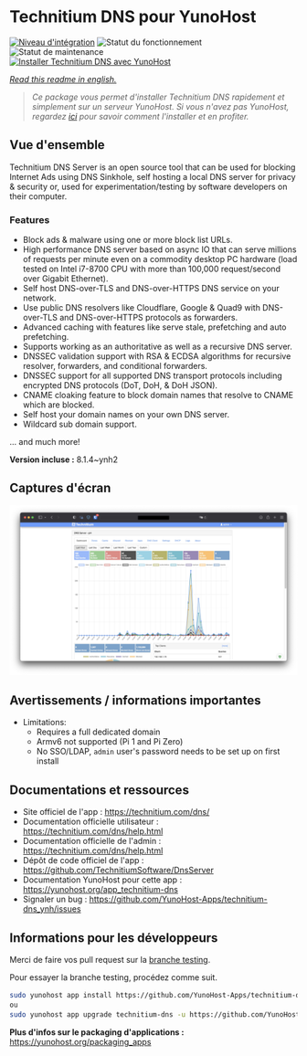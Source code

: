 <!--
N.B.: This README was automatically generated by https://github.com/YunoHost/apps/tree/master/tools/README-generator
It shall NOT be edited by hand.
-->

# Technitium DNS pour YunoHost

[![Niveau d'intégration](https://dash.yunohost.org/integration/technitium-dns.svg)](https://dash.yunohost.org/appci/app/technitium-dns) ![Statut du fonctionnement](https://ci-apps.yunohost.org/ci/badges/technitium-dns.status.svg) ![Statut de maintenance](https://ci-apps.yunohost.org/ci/badges/technitium-dns.maintain.svg)  
[![Installer Technitium DNS avec YunoHost](https://install-app.yunohost.org/install-with-yunohost.svg)](https://install-app.yunohost.org/?app=technitium-dns)

*[Read this readme in english.](./README.md)*

> *Ce package vous permet d'installer Technitium DNS rapidement et simplement sur un serveur YunoHost.
Si vous n'avez pas YunoHost, regardez [ici](https://yunohost.org/#/install) pour savoir comment l'installer et en profiter.*

## Vue d'ensemble

Technitium DNS Server is an open source tool that can be used for blocking Internet Ads using DNS Sinkhole, self hosting a local DNS server for privacy & security or, used for experimentation/testing by software developers on their computer.

### Features

- Block ads & malware using one or more block list URLs.
- High performance DNS server based on async IO that can serve millions of requests per minute even on a commodity desktop PC hardware (load tested on Intel i7-8700 CPU with more than 100,000 request/second over Gigabit Ethernet).
- Self host DNS-over-TLS and DNS-over-HTTPS DNS service on your network.
- Use public DNS resolvers like Cloudflare, Google & Quad9 with DNS-over-TLS and DNS-over-HTTPS protocols as forwarders.
- Advanced caching with features like serve stale, prefetching and auto prefetching.
- Supports working as an authoritative as well as a recursive DNS server.
- DNSSEC validation support with RSA & ECDSA algorithms for recursive resolver, forwarders, and conditional forwarders.
- DNSSEC support for all supported DNS transport protocols including encrypted DNS protocols (DoT, DoH, & DoH JSON).
- CNAME cloaking feature to block domain names that resolve to CNAME which are blocked.
- Self host your domain names on your own DNS server.
- Wildcard sub domain support.

... and much more!

**Version incluse :** 8.1.4~ynh2


## Captures d'écran

![Capture d'écran de Technitium DNS](./doc/screenshots/example.jpg)

## Avertissements / informations importantes

* Limitations:
    * Requires a full dedicated domain
    * Armv6 not supported (Pi 1 and Pi Zero)
    * No SSO/LDAP, `admin` user's password needs to be set up on first install

## Documentations et ressources

* Site officiel de l'app : <https://technitium.com/dns/>
* Documentation officielle utilisateur : <https://technitium.com/dns/help.html>
* Documentation officielle de l'admin : <https://technitium.com/dns/help.html>
* Dépôt de code officiel de l'app : <https://github.com/TechnitiumSoftware/DnsServer>
* Documentation YunoHost pour cette app : <https://yunohost.org/app_technitium-dns>
* Signaler un bug : <https://github.com/YunoHost-Apps/technitium-dns_ynh/issues>

## Informations pour les développeurs

Merci de faire vos pull request sur la [branche testing](https://github.com/YunoHost-Apps/technitium-dns_ynh/tree/testing).

Pour essayer la branche testing, procédez comme suit.

``` bash
sudo yunohost app install https://github.com/YunoHost-Apps/technitium-dns_ynh/tree/testing --debug
ou
sudo yunohost app upgrade technitium-dns -u https://github.com/YunoHost-Apps/technitium-dns_ynh/tree/testing --debug
```

**Plus d'infos sur le packaging d'applications :** <https://yunohost.org/packaging_apps>
